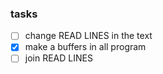 ### tasks
- [ ] change READ LINES in the text
- [x] make a buffers in all program
- [ ] join READ LINES